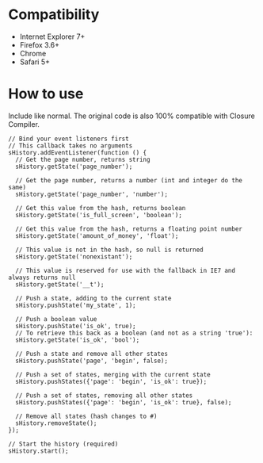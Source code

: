 # Compatibility

* Internet Explorer 7+
* Firefox 3.6+
* Chrome
* Safari 5+

# How to use

Include like normal. The original code is also 100% compatible with Closure Compiler.

    // Bind your event listeners first
    // This callback takes no arguments
    sHistory.addEventListener(function () {
      // Get the page number, returns string
      sHistory.getState('page_number');

      // Get the page number, returns a number (int and integer do the same)
      sHistory.getState('page_number', 'number');

      // Get this value from the hash, returns boolean
      sHistory.getState('is_full_screen', 'boolean');

      // Get this value from the hash, returns a floating point number
      sHistory.getState('amount_of_money', 'float');

      // This value is not in the hash, so null is returned
      sHistory.getState('nonexistant');

      // This value is reserved for use with the fallback in IE7 and always returns null
      sHistory.getState('__t');

      // Push a state, adding to the current state
      sHistory.pushState('my_state', 1);

      // Push a boolean value
      sHistory.pushState('is_ok', true);
      // To retrieve this back as a boolean (and not as a string 'true'):
      sHistory.getState('is_ok', 'bool');

      // Push a state and remove all other states
      sHistory.pushState('page', 'begin', false);

      // Push a set of states, merging with the current state
      sHistory.pushStates({'page': 'begin', 'is_ok': true});

      // Push a set of states, removing all other states
      sHistory.pushStates({'page': 'begin', 'is_ok': true}, false);

      // Remove all states (hash changes to #)
      sHistory.removeState();
    });

    // Start the history (required)
    sHistory.start();
